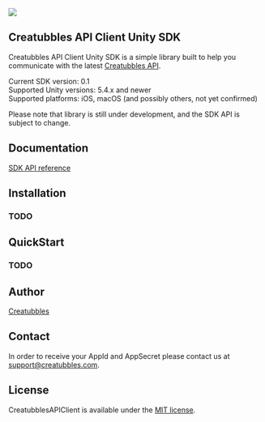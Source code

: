 [![](https://stateoftheart.creatubbles.com/wp-content/uploads/2015/01/ctb_home_logo.png)](https://www.creatubbles.com/)

## Creatubbles API Client Unity SDK
Creatubbles API Client Unity SDK is a simple library built to help you communicate with the latest [Creatubbles API](https://stateoftheart.creatubbles.com/api/).

Current SDK version: 0.1  
Supported Unity versions: 5.4.x and newer  
Supported platforms: iOS, macOS (and possibly others, not yet confirmed)

Please note that library is still under development, and the SDK API is subject to change.

## Documentation
[SDK API reference](https://github.com/creatubbles/ctb-api-unity/blob/master/Docs/reference/html/index.html)

## Installation
### TODO

## QuickStart
### TODO

## Author
[Creatubbles](https://www.creatubbles.com/)

## Contact
In order to receive your AppId and AppSecret please contact us at <support@creatubbles.com>.

## License
CreatubblesAPIClient is available under the [MIT license](https://github.com/creatubbles/ctb-api-unity/blob/master/LICENSE.md).
